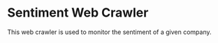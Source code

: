 Sentiment Web Crawler
========================

This web crawler is used to monitor the sentiment of a given company.
